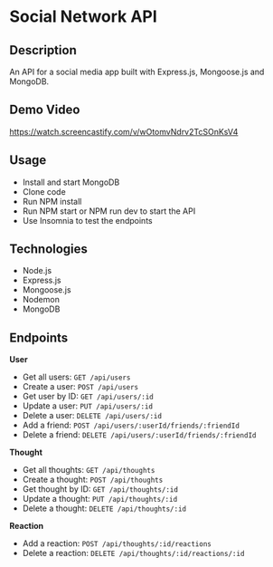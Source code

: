 # Social Network API

## Description
An API for a social media app built with Express.js, Mongoose.js and MongoDB.

## Demo Video
https://watch.screencastify.com/v/wOtomvNdrv2TcSOnKsV4

## Usage
- Install and start MongoDB
- Clone code 
- Run NPM install 
- Run NPM start or NPM run dev to start the API 
- Use Insomnia to test the endpoints

## Technologies
- Node.js
- Express.js
- Mongoose.js
- Nodemon
- MongoDB

## Endpoints

**User**
- Get all users:        `GET /api/users`
- Create a user:        `POST /api/users`
- Get user by ID:       `GET /api/users/:id`
- Update a user:        `PUT /api/users/:id`
- Delete a user:        `DELETE /api/users/:id`
- Add a friend:         `POST /api/users/:userId/friends/:friendId`
- Delete a friend:      `DELETE /api/users/:userId/friends/:friendId`

**Thought**
- Get all thoughts:     `GET /api/thoughts`
- Create a thought:     `POST /api/thoughts`
- Get thought by ID:    `GET /api/thoughts/:id`
- Update a thought:     `PUT /api/thoughts/:id`
- Delete a thought:     `DELETE /api/thoughts/:id`

**Reaction**
- Add a reaction:       `POST /api/thoughts/:id/reactions`
- Delete a reaction:    `DELETE /api/thoughts/:id/reactions/:id`
